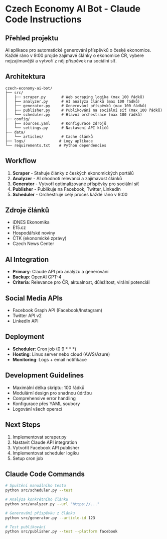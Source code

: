 # Czech Economy AI Bot - Claude Code Instructions

## Přehled projektu
AI aplikace pro automatické generování příspěvků o české ekonomice. Každé ráno v 9:00 projde zajímavé články o ekonomice ČR, vybere nejzajímavější a vytvoří z něj příspěvek na sociální síť.

## Architektura
```
czech-economy-ai-bot/
├── src/
│   ├── scraper.py       # Web scraping logika (max 100 řádků)
│   ├── analyzer.py      # AI analýza článků (max 100 řádků)
│   ├── generator.py     # Generování příspěvků (max 100 řádků)
│   ├── publisher.py     # Publikování na sociální síť (max 100 řádků)
│   └── scheduler.py     # Hlavní orchestrace (max 100 řádků)
├── config/
│   ├── sources.yaml     # Konfigurace zdrojů
│   └── settings.py      # Nastavení API klíčů
├── data/
│   └── articles/        # Cache článků
├── logs/               # Logy aplikace
└── requirements.txt    # Python dependencies
```

## Workflow
1. **Scraper** - Stahuje články z českých ekonomických portálů
2. **Analyzer** - AI ohodnotí relevanci a zajímavost článků
3. **Generator** - Vytvoří optimalizované příspěvky pro sociální síť
4. **Publisher** - Publikuje na Facebook, Twitter, LinkedIn
5. **Scheduler** - Orchestruje celý proces každé ráno v 9:00

## Zdroje článků
- iDNES Ekonomika
- E15.cz
- Hospodářské noviny
- ČTK (ekonomické zprávy)
- Czech News Center

## AI Integration
- **Primary**: Claude API pro analýzu a generování
- **Backup**: OpenAI GPT-4
- **Criteria**: Relevance pro ČR, aktualnost, důležitost, virální potenciál

## Social Media APIs
- Facebook Graph API (Facebook/Instagram)
- Twitter API v2
- LinkedIn API

## Deployment
- **Scheduler**: Cron job (0 9 * * *)
- **Hosting**: Linux server nebo cloud (AWS/Azure)
- **Monitoring**: Logs + email notifikace

## Development Guidelines
- Maximální délka skriptu: 100 řádků
- Modulární design pro snadnou údržbu
- Comprehensive error handling
- Konfigurace přes YAML soubory
- Logování všech operací

## Next Steps
1. Implementovat scraper.py
2. Nastavit Claude API integration
3. Vytvořit Facebook API publisher
4. Implementovat scheduler logiku
5. Setup cron job

## Claude Code Commands
```bash
# Spuštění manuálního testu
python src/scheduler.py --test

# Analýza konkrétního článku
python src/analyzer.py --url "https://..."

# Generování příspěvku z článku
python src/generator.py --article-id 123

# Test publikování
python src/publisher.py --test --platform facebook
```